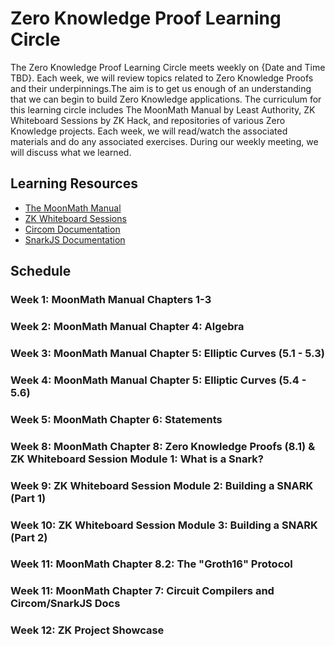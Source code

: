 # Zero Knowledge Proof Learning Circle

The Zero Knowledge Proof Learning Circle meets weekly on {Date and Time TBD}. Each week, we will review topics related to Zero Knowledge Proofs and their underpinnings.The aim is to get us enough of an understanding that we can begin to build Zero Knowledge applications. The curriculum for this learning circle includes The MoonMath Manual by Least Authority, ZK Whiteboard Sessions by ZK Hack, and repositories of various Zero Knowledge projects. Each week, we will read/watch the associated materials and do any associated exercises. During our weekly meeting, we will discuss what we learned.

## Learning Resources

- [The MoonMath Manual](https://github.com/LeastAuthority/moonmath-manual/releases/latest/download/main-moonmath.pdf)
- [ZK Whiteboard Sessions](https://zkhack.dev/whiteboard/)
- [Circom Documentation](https://docs.circom.io/)
- [SnarkJS Documentation](https://github.com/iden3/snarkjs)

## Schedule

### Week 1: MoonMath Manual Chapters 1-3

### Week 2: MoonMath Manual Chapter 4: Algebra

### Week 3: MoonMath Manual Chapter 5: Elliptic Curves (5.1 - 5.3)

### Week 4: MoonMath Manual Chapter 5: Elliptic Curves (5.4 - 5.6)

### Week 5: MoonMath Chapter 6: Statements

### Week 8: MoonMath Chapter 8: Zero Knowledge Proofs (8.1) & ZK Whiteboard Session Module 1: What is a Snark?

### Week 9: ZK Whiteboard Session Module 2: Building a SNARK (Part 1)

### Week 10: ZK Whiteboard Session Module 3: Building a SNARK (Part 2)

### Week 11: MoonMath Chapter 8.2: The "Groth16" Protocol

### Week 11: MoonMath Chapter 7: Circuit Compilers and Circom/SnarkJS Docs

### Week 12: ZK Project Showcase
